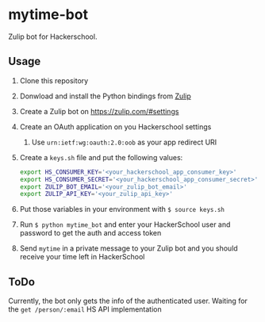 # mytime-bot

Zulip bot for Hackerschool.

## Usage

1. Clone this repository
2. Donwload and install the Python bindings from [Zulip](https://zulip.com/api/)
3. Create a Zulip bot on https://zulip.com/#settings
4. Create an OAuth application on you Hackerschool settings
   1. Use `urn:ietf:wg:oauth:2.0:oob` as your app redirect URI
5. Create a `keys.sh` file and put the following values:

   ```bash
   export HS_CONSUMER_KEY='<your_hackerschool_app_consumer_key>'
   export HS_CONSUMER_SECRET='<your_hackerschool_app_consumer_secret>'
   export ZULIP_BOT_EMAIL='<your_zulip_bot_email>'
   export ZULIP_API_KEY='<your_zulip_api_key>'
   ```

6. Put those variables in your environment with `$ source keys.sh`
7. Run `$ python mytime_bot` and enter your HackerSchool user and password to get the auth and access token
8. Send `mytime` in a private message to your Zulip bot and you should receive your time left in HackerSchool

## ToDo

Currently, the bot only gets the info of the authenticated user. Waiting for the `get /person/:email` HS API implementation
